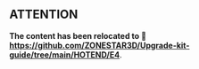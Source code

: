 ## ATTENTION
**The content has been relocated to :link: https://github.com/ZONESTAR3D/Upgrade-kit-guide/tree/main/HOTEND/E4**.